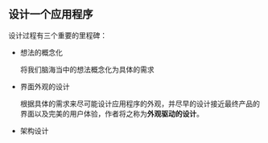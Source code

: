 ## 设计一个应用程序

设计过程有三个重要的里程碑：

* 想法的概念化

  将我们脑海当中的想法概念化为具体的需求

* 界面外观的设计

  根据具体的需求来尽可能设计应用程序的外观，并尽早的设计接近最终产品的界面以及完美的用户体验，作者将之称为**外观驱动的设计**。

* 架构设计

